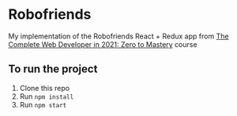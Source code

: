 # Robofriends

My implementation of the Robofriends React + Redux app from [The Complete Web Developer in 2021: Zero to Mastery](https://www.udemy.com/course/the-complete-web-developer-zero-to-mastery/) course

## To run the project

1. Clone this repo
2. Run `npm install`
3. Run `npm start`

